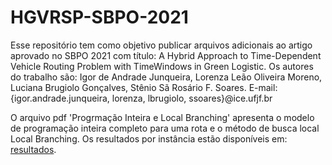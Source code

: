 # HGVRSP-SBPO-2021

Esse repositório tem como objetivo publicar arquivos adicionais ao artigo aprovado no SBPO 2021 com título: A Hybrid Approach to Time-Dependent Vehicle Routing Problem with TimeWindows in Green Logistic. Os autores do trabalho são: Igor de Andrade Junqueira, Lorenza Leão Oliveira Moreno, Luciana Brugiolo Gonçalves, Stênio Sã Rosário F. Soares. E-mail: {igor.andrade.junqueira, lorenza, lbrugiolo, ssoares}@ice.ufjf.br

O arquivo pdf 'Progrmação Inteira e Local Branching' apresenta o modelo de programação inteira completo para uma rota e o método de busca local Local Branching. Os resultados por instância estão disponíveis em: [resultados](https://docs.google.com/spreadsheets/d/1dLEPJpHfF91kD8beUS1MGNeJoL0LSeSO0ECCr5NNmC8/edit?usp=sharing).
